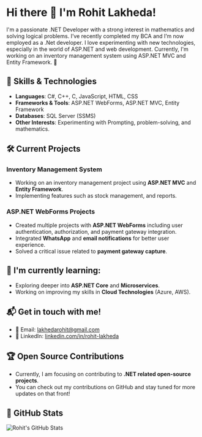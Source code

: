 # Hi there 👋 I'm Rohit Lakheda!

I'm a passionate .NET Developer with a strong interest in mathematics and solving logical problems. I’ve recently completed my BCA and I’m now employed as a .Net developer. I love experimenting with new technologies, especially in the world of ASP.NET and web development. Currently, I'm working on an inventory management system using ASP.NET MVC and Entity Framework. 🚀

## 🔧 Skills & Technologies

- **Languages**: C#, C++, C, JavaScript, HTML, CSS
- **Frameworks & Tools**: ASP.NET WebForms, ASP.NET MVC, Entity Framework
- **Databases**: SQL Server (SSMS)
- **Other Interests**: Experimenting with Prompting, problem-solving, and mathematics.

## 🛠️ Current Projects

### **Inventory Management System**
- Working on an inventory management project using **ASP.NET MVC** and **Entity Framework**.
- Implementing features such as stock management, and reports.

### **ASP.NET WebForms Projects**
- Created multiple projects with **ASP.NET WebForms** including user authentication, authorization, and payment gateway integration.
- Integrated **WhatsApp** and **email notifications** for better user experience.
- Solved a critical issue related to **payment gateway capture**.

## 🌱 I'm currently learning:
- Exploring deeper into **ASP.NET Core** and **Microservices**.
- Working on improving my skills in **Cloud Technologies** (Azure, AWS).

## 📬 Get in touch with me!
- 📧 Email: [lakhedarohit@gmail.com](mailto:lakhedarohit@gmail.com)
- 🔗 LinkedIn: [linkedin.com/in/rohit-lakheda](https://www.linkedin.com/in/rohit-lakheda)

## 🏆 Open Source Contributions

- Currently, I am focusing on contributing to **.NET related open-source projects**. 
- You can check out my contributions on GitHub and stay tuned for more updates on that front!

## 🚀 GitHub Stats

![Rohit's GitHub Stats](https://github-readme-stats.vercel.app/api?username=rohit-lakheda&show_icons=true&count_private=true&theme=radical)

